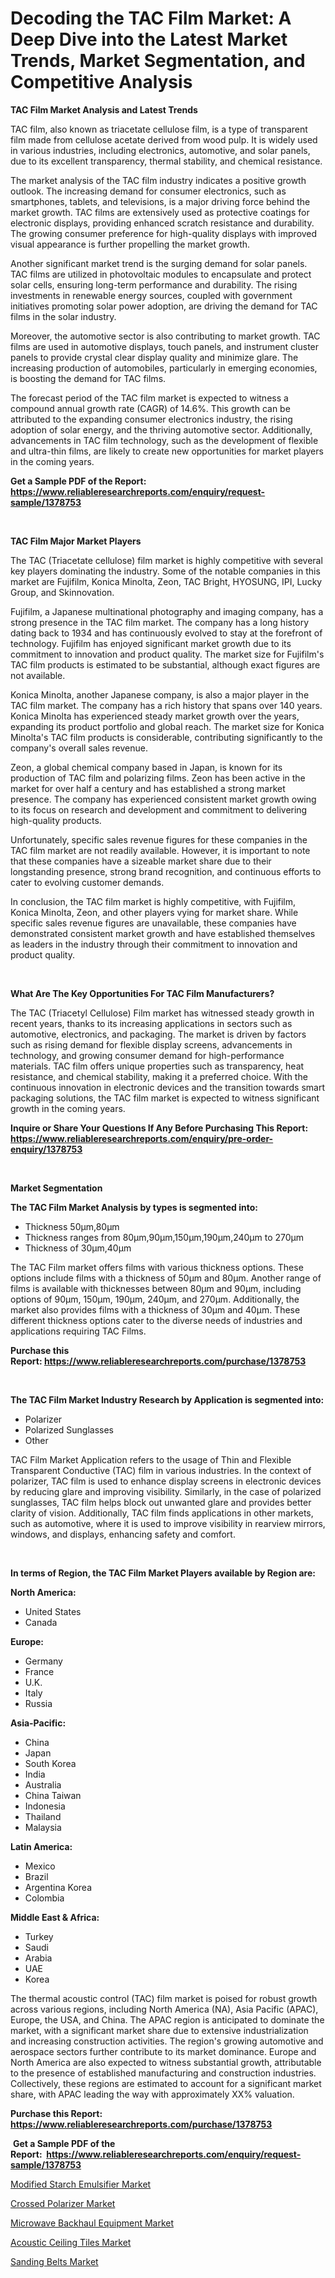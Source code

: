 <p><h1>Decoding the TAC Film Market: A Deep Dive into the Latest Market Trends, Market Segmentation, and Competitive Analysis</h1></p><p><strong>TAC Film Market Analysis and Latest Trends</strong></p>
<p><p>TAC film, also known as triacetate cellulose film, is a type of transparent film made from cellulose acetate derived from wood pulp. It is widely used in various industries, including electronics, automotive, and solar panels, due to its excellent transparency, thermal stability, and chemical resistance.</p><p>The market analysis of the TAC film industry indicates a positive growth outlook. The increasing demand for consumer electronics, such as smartphones, tablets, and televisions, is a major driving force behind the market growth. TAC films are extensively used as protective coatings for electronic displays, providing enhanced scratch resistance and durability. The growing consumer preference for high-quality displays with improved visual appearance is further propelling the market growth.</p><p>Another significant market trend is the surging demand for solar panels. TAC films are utilized in photovoltaic modules to encapsulate and protect solar cells, ensuring long-term performance and durability. The rising investments in renewable energy sources, coupled with government initiatives promoting solar power adoption, are driving the demand for TAC films in the solar industry.</p><p>Moreover, the automotive sector is also contributing to market growth. TAC films are used in automotive displays, touch panels, and instrument cluster panels to provide crystal clear display quality and minimize glare. The increasing production of automobiles, particularly in emerging economies, is boosting the demand for TAC films.</p><p>The forecast period of the TAC film market is expected to witness a compound annual growth rate (CAGR) of 14.6%. This growth can be attributed to the expanding consumer electronics industry, the rising adoption of solar energy, and the thriving automotive sector. Additionally, advancements in TAC film technology, such as the development of flexible and ultra-thin films, are likely to create new opportunities for market players in the coming years.</p></p>
<p><strong>Get a Sample PDF of the Report:&nbsp; <a href="https://www.reliableresearchreports.com/enquiry/request-sample/1378753">https://www.reliableresearchreports.com/enquiry/request-sample/1378753</a></strong></p>
<p>&nbsp;</p>
<p><strong>TAC Film Major Market Players</strong></p>
<p><p>The TAC (Triacetate cellulose) film market is highly competitive with several key players dominating the industry. Some of the notable companies in this market are Fujifilm, Konica Minolta, Zeon, TAC Bright, HYOSUNG, IPI, Lucky Group, and Skinnovation.</p><p>Fujifilm, a Japanese multinational photography and imaging company, has a strong presence in the TAC film market. The company has a long history dating back to 1934 and has continuously evolved to stay at the forefront of technology. Fujifilm has enjoyed significant market growth due to its commitment to innovation and product quality. The market size for Fujifilm's TAC film products is estimated to be substantial, although exact figures are not available.</p><p>Konica Minolta, another Japanese company, is also a major player in the TAC film market. The company has a rich history that spans over 140 years. Konica Minolta has experienced steady market growth over the years, expanding its product portfolio and global reach. The market size for Konica Minolta's TAC film products is considerable, contributing significantly to the company's overall sales revenue.</p><p>Zeon, a global chemical company based in Japan, is known for its production of TAC film and polarizing films. Zeon has been active in the market for over half a century and has established a strong market presence. The company has experienced consistent market growth owing to its focus on research and development and commitment to delivering high-quality products.</p><p>Unfortunately, specific sales revenue figures for these companies in the TAC film market are not readily available. However, it is important to note that these companies have a sizeable market share due to their longstanding presence, strong brand recognition, and continuous efforts to cater to evolving customer demands.</p><p>In conclusion, the TAC film market is highly competitive, with Fujifilm, Konica Minolta, Zeon, and other players vying for market share. While specific sales revenue figures are unavailable, these companies have demonstrated consistent market growth and have established themselves as leaders in the industry through their commitment to innovation and product quality.</p></p>
<p>&nbsp;</p>
<p><strong>What Are The Key Opportunities For TAC Film Manufacturers?</strong></p>
<p><p>The TAC (Triacetyl Cellulose) Film market has witnessed steady growth in recent years, thanks to its increasing applications in sectors such as automotive, electronics, and packaging. The market is driven by factors such as rising demand for flexible display screens, advancements in technology, and growing consumer demand for high-performance materials. TAC film offers unique properties such as transparency, heat resistance, and chemical stability, making it a preferred choice. With the continuous innovation in electronic devices and the transition towards smart packaging solutions, the TAC film market is expected to witness significant growth in the coming years.</p></p>
<p><strong>Inquire or Share Your Questions If Any Before Purchasing This Report: <a href="https://www.reliableresearchreports.com/enquiry/pre-order-enquiry/1378753">https://www.reliableresearchreports.com/enquiry/pre-order-enquiry/1378753</a></strong></p>
<p>&nbsp;</p>
<p><strong>Market Segmentation</strong></p>
<p><strong>The TAC Film Market Analysis by types is segmented into:</strong></p>
<p><ul><li>Thickness 50μm,80μm</li><li>Thickness ranges from 80μm,90μm,150μm,190μm,240μm to 270μm</li><li>Thickness of 30μm,40μm</li></ul></p>
<p><p>The TAC Film market offers films with various thickness options. These options include films with a thickness of 50μm and 80μm. Another range of films is available with thicknesses between 80μm and 90μm, including options of 90μm, 150μm, 190μm, 240μm, and 270μm. Additionally, the market also provides films with a thickness of 30μm and 40μm. These different thickness options cater to the diverse needs of industries and applications requiring TAC Films.</p></p>
<p><strong>Purchase this Report:&nbsp;<a href="https://www.reliableresearchreports.com/purchase/1378753">https://www.reliableresearchreports.com/purchase/1378753</a></strong></p>
<p>&nbsp;</p>
<p><strong>The TAC Film Market Industry Research by Application is segmented into:</strong></p>
<p><ul><li>Polarizer</li><li>Polarized Sunglasses</li><li>Other</li></ul></p>
<p><p>TAC Film Market Application refers to the usage of Thin and Flexible Transparent Conductive (TAC) film in various industries. In the context of polarizer, TAC film is used to enhance display screens in electronic devices by reducing glare and improving visibility. Similarly, in the case of polarized sunglasses, TAC film helps block out unwanted glare and provides better clarity of vision. Additionally, TAC film finds applications in other markets, such as automotive, where it is used to improve visibility in rearview mirrors, windows, and displays, enhancing safety and comfort.</p></p>
<p>&nbsp;</p>
<p><strong>In terms of Region, the TAC Film Market Players available by Region are:</strong></p>
<p>
    <p> <strong> North America: </strong>
        <ul>
            <li>United States</li>
            <li>Canada</li>
        </ul>
        </p> 
    <p> <strong> Europe: </strong>
        <ul>
            <li>Germany</li>
            <li>France</li>
            <li>U.K.</li>
            <li>Italy</li>
            <li>Russia</li>
        </ul>
        </p> 
    <p> <strong> Asia-Pacific: </strong>
        <ul>
            <li>China</li>
            <li>Japan</li>
            <li>South Korea</li>
            <li>India</li>
            <li>Australia</li>
            <li>China Taiwan</li>
            <li>Indonesia</li>
            <li>Thailand</li>
            <li>Malaysia</li>
        </ul>
        </p> 
    <p> <strong> Latin America: </strong>
        <ul>
            <li>Mexico</li>
            <li>Brazil</li>
            <li>Argentina Korea</li>
            <li>Colombia</li>
        </ul>
        </p> 
    <p> <strong> Middle East & Africa: </strong>
        <ul>
            <li>Turkey</li>
            <li>Saudi</li>
            <li>Arabia</li>
            <li>UAE</li>
            <li>Korea</li>
        </ul>
    </p>
    </p>
<p><p>The thermal acoustic control (TAC) film market is poised for robust growth across various regions, including North America (NA), Asia Pacific (APAC), Europe, the USA, and China. The APAC region is anticipated to dominate the market, with a significant market share due to extensive industrialization and increasing construction activities. The region's growing automotive and aerospace sectors further contribute to its market dominance. Europe and North America are also expected to witness substantial growth, attributable to the presence of established manufacturing and construction industries. Collectively, these regions are estimated to account for a significant market share, with APAC leading the way with approximately XX% valuation.</p></p>
<p><strong>Purchase this Report: <a href="https://www.reliableresearchreports.com/purchase/1378753">https://www.reliableresearchreports.com/purchase/1378753</a></strong></p>
<p>&nbsp;<strong>Get a Sample PDF of the Report:&nbsp;&nbsp;<a href="https://www.reliableresearchreports.com/enquiry/request-sample/1378753">https://www.reliableresearchreports.com/enquiry/request-sample/1378753</a></strong></p>
<p><strong></strong></p>
<p><p><a href="https://medium.com/@amyjacobi1918/modified-starch-emulsifier-market-size-and-market-trends-complete-industry-overview-2023-to-2030-97844b3eabac">Modified Starch Emulsifier Market</a></p><p><a href="https://medium.com/@othaleffler644/crossed-polarizer-market-size-market-outlook-and-market-forecast-2023-to-2030-a0dec8a2561c">Crossed Polarizer Market</a></p><p><a href="https://medium.com/@williambatz97/microwave-backhaul-equipment-market-trends-and-market-analysis-forecasted-for-period-2023-2030-7d31f1ca808d">Microwave Backhaul Equipment Market</a></p><p><a href="https://github.com/sofyaavrova/Market-Research-Report-List-1/blob/main/acoustic-ceiling-tiles-market.md">Acoustic Ceiling Tiles Market</a></p><p><a href="https://github.com/merzlyukov93/Market-Research-Report-List-1/blob/main/sanding-belts-market.md">Sanding Belts Market</a></p></p>